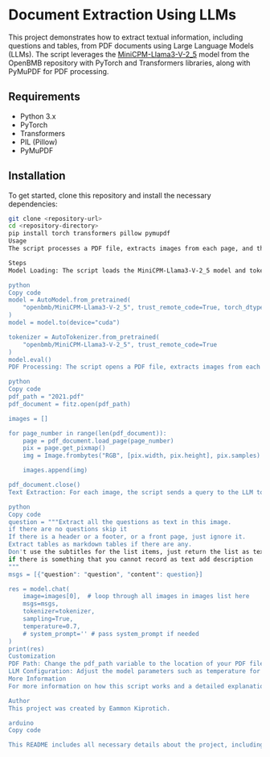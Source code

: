 # Document Extraction Using LLMs

This project demonstrates how to extract textual information, including questions and tables, from PDF documents using Large Language Models (LLMs). The script leverages the [MiniCPM-Llama3-V-2_5](https://huggingface.co/openbmb/MiniCPM-Llama3-V-2_5) model from the OpenBMB repository with PyTorch and Transformers libraries, along with PyMuPDF for PDF processing.

## Requirements

- Python 3.x
- PyTorch
- Transformers
- PIL (Pillow)
- PyMuPDF

## Installation

To get started, clone this repository and install the necessary dependencies:

```bash
git clone <repository-url>
cd <repository-directory>
pip install torch transformers pillow pymupdf
Usage
The script processes a PDF file, extracts images from each page, and then uses a Large Language Model (LLM) to extract questions and tables from the images. The output is printed directly to the console.

Steps
Model Loading: The script loads the MiniCPM-Llama3-V-2_5 model and tokenizer from Hugging Face's model hub. The model is set to evaluation mode and moved to GPU for faster processing.

python
Copy code
model = AutoModel.from_pretrained(
    "openbmb/MiniCPM-Llama3-V-2_5", trust_remote_code=True, torch_dtype=torch.float16
)
model = model.to(device="cuda")

tokenizer = AutoTokenizer.from_pretrained(
    "openbmb/MiniCPM-Llama3-V-2_5", trust_remote_code=True
)
model.eval()
PDF Processing: The script opens a PDF file, extracts images from each page, and stores them in a list.

python
Copy code
pdf_path = "2021.pdf"
pdf_document = fitz.open(pdf_path)

images = []

for page_number in range(len(pdf_document)):
    page = pdf_document.load_page(page_number)
    pix = page.get_pixmap()
    img = Image.frombytes("RGB", [pix.width, pix.height], pix.samples)

    images.append(img)

pdf_document.close()
Text Extraction: For each image, the script sends a query to the LLM to extract questions and tables, ignoring headers, footers, and front pages.

python
Copy code
question = """Extract all the questions as text in this image.
if there are no questions skip it
If there is a header or a footer, or a front page, just ignore it.
Extract tables as markdown tables if there are any.
Don't use the subtitles for the list items, just return the list as text.
if there is something that you cannot record as text add description
"""
msgs = [{"question": "question", "content": question}]

res = model.chat(
    image=images[0],  # loop through all images in images list here
    msgs=msgs,
    tokenizer=tokenizer,
    sampling=True,
    temperature=0.7,
    # system_prompt='' # pass system_prompt if needed
)
print(res)
Customization
PDF Path: Change the pdf_path variable to the location of your PDF file.
LLM Configuration: Adjust the model parameters such as temperature for sampling behavior and add any system_prompt if required for specific instructions.
More Information
For more information on how this script works and a detailed explanation of document extraction using LLMs, visit this blog post.

Author
This project was created by Eammon Kiprotich.

arduino
Copy code

This README includes all necessary details about the project, including setup instructions, usage, and customization tips. Let me know if you need any changes or additional information!